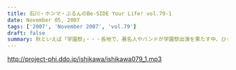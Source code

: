 ```yaml
---
title: 石川・ホンマ・ぶるんのBe-SIDE Your Life! vol.79-1
date: November 05, 2007
tags: ['2007', 'November 2007', 'vol.79']
draft: false
summary: 秋といえば「学園祭」・・・各地で、著名人やバンドが学園祭出演を果たす中、ひっそりと大分県を目指すパーソナリティがひとり・・・聴いていただけるとおわかりになるとは思いますがかなり、マンキツされた模様であります〜〜。NAMAE
---
```


http://project-phi.ddo.jp/ishikawa/ishikawa079_1.mp3

